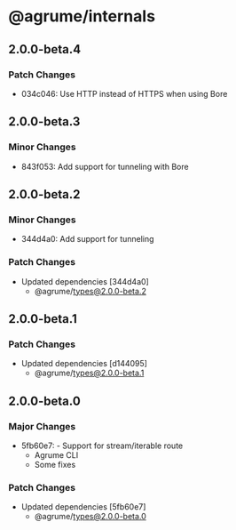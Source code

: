 # @agrume/internals

## 2.0.0-beta.4

### Patch Changes

- 034c046: Use HTTP instead of HTTPS when using Bore

## 2.0.0-beta.3

### Minor Changes

- 843f053: Add support for tunneling with Bore

## 2.0.0-beta.2

### Minor Changes

- 344d4a0: Add support for tunneling

### Patch Changes

- Updated dependencies [344d4a0]
  - @agrume/types@2.0.0-beta.2

## 2.0.0-beta.1

### Patch Changes

- Updated dependencies [d144095]
  - @agrume/types@2.0.0-beta.1

## 2.0.0-beta.0

### Major Changes

- 5fb60e7: - Support for stream/iterable route
  - Agrume CLI
  - Some fixes

### Patch Changes

- Updated dependencies [5fb60e7]
  - @agrume/types@2.0.0-beta.0
